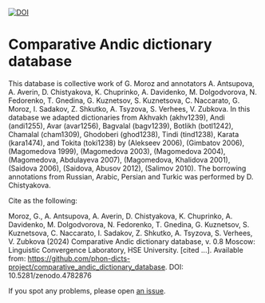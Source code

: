 [![DOI](https://zenodo.org/badge/368442325.svg)](https://zenodo.org/badge/latestdoi/368442325)

# Comparative Andic dictionary database

This database is collective work of G. Moroz and annotators  A. Antsupova, A. Averin, D. Chistyakova, K. Chuprinko,  A. Davidenko, M. Dolgodvorova, N. Fedorenko, T. Gnedina, G. Kuznetsov, S. Kuznetsova, C. Naccarato, G. Moroz, I. Sadakov, Z. Shkutko, A. Tsyzova, S. Verhees, V. Zubkova. In this database we adapted dictionaries from Akhvakh (akhv1239), Andi (andi1255), Avar (avar1256), Bagvalal (bagv1239), Botlikh (botl1242), Chamalal (cham1309), Ghodoberi (ghod1238), Tindi (tind1238), Karata (kara1474), and Tokita (toki1238) by
(Alekseev 2006), (Gimbatov 2006), (Magomedova 1999), (Magomedova 2003), (Magomedova 2004),  (Magomedova, Abdulayeva 2007), (Magomedova, Khalidova 2001), (Saidova 2006), (Saidova, Abusov 2012), (Salimov 2010). The borrowing annotations from Russian, Arabic, Persian and Turkic was performed by D. Chistyakova.

Cite as the following:

Moroz, G., A. Antsupova, A. Averin, D. Chistyakova, K. Chuprinko, A. Davidenko, M. Dolgodvorova, N. Fedorenko, T. Gnedina, G. Kuznetsov, S. Kuznetsova, C. Naccarato, I. Sadakov, Z. Shkutko, A. Tsyzova, S. Verhees, V. Zubkova (2024) Comparative Andic dictionary database, v. 0.8 Moscow: Linguistic Convergence Laboratory, HSE University. [cited ...]. Available from: 
https://github.com/phon-dicts-project/comparative_andic_dictionary_database. DOI: 10.5281/zenodo.4782876

If you spot any problems, please open [an issue](https://github.com/phon-dicts-project/comparative_andic_dictionary_database/issues/new).
